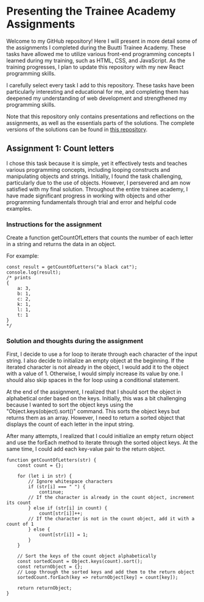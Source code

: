 # Presenting the Trainee Academy Assignments
Welcome to my GitHub repository! Here I will present in more detail some of the assignments I completed during the Buutti Trainee Academy. These tasks have allowed me to utilize various front-end programming concepts I learned during my training, such as HTML, CSS, and JavaScript. As the training progresses, I plan to update this repository with my new React programming skills.

I carefully select every task I add to this repository. These tasks have been particularly interesting and educational for me, and completing them has deepened my understanding of web development and strengthened my programming skills.

Note that this repository only contains presentations and reflections on the assignments, as well as the essentials parts of the solutions. The complete versions of the solutions can be found in [this repository](https://github.com/suvikristiin/trainee_academy_assignments.git).

## Assignment 1: Count letters
I chose this task because it is simple, yet it effectively tests and teaches various programming concepts, including looping constructs and manipulating objects and strings. Initially, I found the task challenging, particularly due to the use of objects. However, I persevered and am now satisfied with my final solution. Throughout the entire trainee academy, I have made significant progress in working with objects and other programming fundamentals through trial and error and helpful code examples.
### Instructions for the assignment
Create a function getCountOfLetters that counts the number of each letter in a string and returns the data in an object.

For example:
```
const result = getCountOfLetters("a black cat");
console.log(result);
/* prints 
{
	a: 3,
	b: 1,
	c: 2,
	k: 1,
	l: 1,
	t: 1
}
*/
```
### Solution and thoughts during the assignment
First, I decide to use a for loop to iterate through each character of the input string. I also decide to initialize an empty object at the beginning. If the iterated character is not already in the object, I would add it to the object with a value of 1. Otherwise, I would simply increase its value by one. I should also skip spaces in the for loop using a conditional statement. 

At the end of the assignment, I realized that I should sort the object in alphabetical order based on the keys. Initially, this was a bit challenging because I wanted to sort the object keys using the "Object.keys(object).sort()" command. This sorts the object keys but returns them as an array. However, I need to return a sorted object that displays the count of each letter in the input string. 

After many attempts, I realized that I could initialize an empty return object and use the forEach method to iterate through the sorted object keys. At the same time, I could add each key-value pair to the return object.
````
function getCountOfLetters(str) {
    const count = {};

    for (let i in str) {
        // Ignore whitespace characters
        if (str[i] === " ") { 
            continue;
        // If the character is already in the count object, increment its count
        } else if (str[i] in count) {
            count[str[i]]++;
        // If the character is not in the count object, add it with a count of 1
        } else {
            count[str[i]] = 1;
        }
    }
    
    // Sort the keys of the count object alphabetically
    const sortedCount = Object.keys(count).sort();
    const returnObject = {};
    // Loop through the sorted keys and add them to the return object
    sortedCount.forEach(key => returnObject[key] = count[key]);
    
    return returnObject;
}
````
